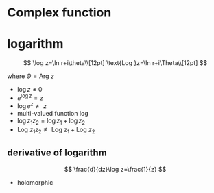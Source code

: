 # Complex function

# logarithm

$$
\log z=\ln r+i\theta\\[12pt]
\text{Log }z=\ln r+i\Theta\\[12pt]
$$

where $\Theta=\text{Arg }z$

- $\log z≠0$
- $e^{\log z}=z$
- $\log e^z\not\equiv z$
- multi-valued function $\log$
- $\log z_1z_2=\log z_1+\log z_2$
- $\text{Log }z_1z_2\not\equiv\text{Log }z_1+\text{Log }z_2$

## derivative of logarithm

$$
\frac{d}{dz}\log z=\frac{1}{z}
$$

- holomorphic
